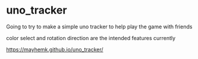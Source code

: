 # uno_tracker
Going to try to make a simple uno tracker to help play the game with friends

color select and rotation direction are the intended features currently

https://mayhemk.github.io/uno_tracker/
